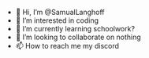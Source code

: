 - 👋 Hi, I’m @SamualLanghoff
- 👀 I’m interested in coding
- 🌱 I’m currently learning schoolwork?
- 💞️ I’m looking to collaborate on nothing
- 📫 How to reach me my discord

<!---
SamualLanghoff/SamualLanghoff is a ✨ special ✨ repository because its `README.md` (this file) appears on your GitHub profile.
You can click the Preview link to take a look at your changes.
--->
